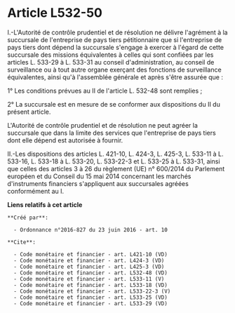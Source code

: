 # Article L532-50

I.-L'Autorité de contrôle prudentiel et de résolution ne délivre l'agrément à la succursale de l'entreprise de pays tiers
pétitionnaire que si l'entreprise de pays tiers dont dépend la succursale s'engage à exercer à l'égard de cette succursale
des missions équivalentes à celles qui sont confiées par les articles L. 533-29 à L. 533-31 au conseil d'administration, au
conseil de surveillance ou à tout autre organe exerçant des fonctions de surveillance équivalentes, ainsi qu'à l'assemblée
générale et après s'être assurée que : 

1° Les conditions prévues au II de l'article L. 532-48 sont remplies ; 

2° La succursale est en mesure de se conformer aux dispositions du II du présent article. 

L'Autorité de contrôle prudentiel et de résolution ne peut agréer la succursale que dans la limite des services que
l'entreprise de pays tiers dont elle dépend est autorisée à fournir. 

II.-Les dispositions des articles L. 421-10, L. 424-3, L. 425-3, L. 533-11 à L. 533-16, L. 533-18 à L. 533-20, L. 533-22-3 et
L. 533-25 à L. 533-31, ainsi que celles des articles 3 à 26 du règlement (UE) n° 600/2014 du Parlement européen et du Conseil
du 15 mai 2014 concernant les marchés d'instruments financiers s'appliquent aux succursales agréées conformément au I.

**Liens relatifs à cet article**

	**Créé par**:

	  - Ordonnance n°2016-827 du 23 juin 2016 - art. 10

	**Cite**:

	  - Code monétaire et financier - art. L421-10 (VD)
	  - Code monétaire et financier - art. L424-3 (VD)
	  - Code monétaire et financier - art. L425-3 (VD)
	  - Code monétaire et financier - art. L532-48 (VD)
	  - Code monétaire et financier - art. L533-11 (V)
	  - Code monétaire et financier - art. L533-18 (VD)
	  - Code monétaire et financier - art. L533-22-3 (V)
	  - Code monétaire et financier - art. L533-25 (VD)
	  - Code monétaire et financier - art. L533-29 (VD)
